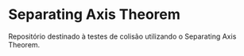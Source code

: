 # Separating Axis Theorem
Repositório destinado à testes de colisão utilizando o Separating Axis Theorem.
